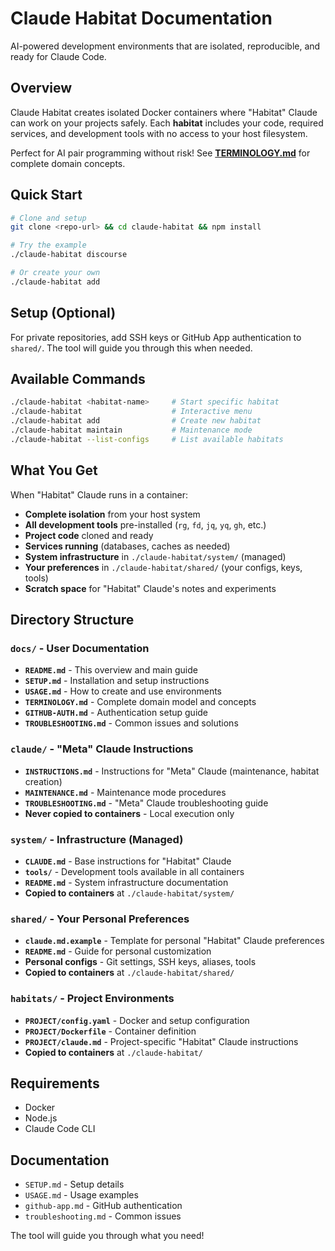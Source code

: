 # Claude Habitat Documentation

AI-powered development environments that are isolated, reproducible, and ready for Claude Code.

## Overview

Claude Habitat creates isolated Docker containers where "Habitat" Claude can work on your projects safely. Each **habitat** includes your code, required services, and development tools with no access to your host filesystem.

Perfect for AI pair programming without risk! See **[TERMINOLOGY.md](TERMINOLOGY.md)** for complete domain concepts.

## Quick Start

```bash
# Clone and setup
git clone <repo-url> && cd claude-habitat && npm install

# Try the example  
./claude-habitat discourse

# Or create your own
./claude-habitat add
```

## Setup (Optional)

For private repositories, add SSH keys or GitHub App authentication to `shared/`. The tool will guide you through this when needed.

## Available Commands

```bash
./claude-habitat <habitat-name>     # Start specific habitat
./claude-habitat                    # Interactive menu
./claude-habitat add                # Create new habitat
./claude-habitat maintain           # Maintenance mode
./claude-habitat --list-configs     # List available habitats
```

## What You Get

When "Habitat" Claude runs in a container:
- **Complete isolation** from your host system
- **All development tools** pre-installed (`rg`, `fd`, `jq`, `yq`, `gh`, etc.)
- **Project code** cloned and ready
- **Services running** (databases, caches as needed)
- **System infrastructure** in `./claude-habitat/system/` (managed)
- **Your preferences** in `./claude-habitat/shared/` (your configs, keys, tools)
- **Scratch space** for "Habitat" Claude's notes and experiments

## Directory Structure

### `docs/` - User Documentation
- **`README.md`** - This overview and main guide
- **`SETUP.md`** - Installation and setup instructions
- **`USAGE.md`** - How to create and use environments
- **`TERMINOLOGY.md`** - Complete domain model and concepts
- **`GITHUB-AUTH.md`** - Authentication setup guide
- **`TROUBLESHOOTING.md`** - Common issues and solutions

### `claude/` - "Meta" Claude Instructions
- **`INSTRUCTIONS.md`** - Instructions for "Meta" Claude (maintenance, habitat creation)
- **`MAINTENANCE.md`** - Maintenance mode procedures
- **`TROUBLESHOOTING.md`** - "Meta" Claude troubleshooting guide
- **Never copied to containers** - Local execution only

### `system/` - Infrastructure (Managed)
- **`CLAUDE.md`** - Base instructions for "Habitat" Claude
- **`tools/`** - Development tools available in all containers
- **`README.md`** - System infrastructure documentation
- **Copied to containers** at `./claude-habitat/system/`

### `shared/` - Your Personal Preferences  
- **`claude.md.example`** - Template for personal "Habitat" Claude preferences
- **`README.md`** - Guide for personal customization
- **Personal configs** - Git settings, SSH keys, aliases, tools
- **Copied to containers** at `./claude-habitat/shared/`

### `habitats/` - Project Environments
- **`PROJECT/config.yaml`** - Docker and setup configuration
- **`PROJECT/Dockerfile`** - Container definition
- **`PROJECT/claude.md`** - Project-specific "Habitat" Claude instructions
- **Copied to containers** at `./claude-habitat/`

## Requirements

- Docker
- Node.js  
- Claude Code CLI

## Documentation

- `SETUP.md` - Setup details
- `USAGE.md` - Usage examples
- `github-app.md` - GitHub authentication
- `troubleshooting.md` - Common issues

The tool will guide you through what you need!
